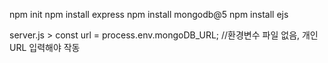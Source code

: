npm init
npm install express
npm install mongodb@5
npm install ejs

server.js > const url = process.env.mongoDB_URL; //환경변수 파일 없음, 개인 URL 입력해야 작동
